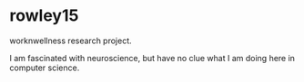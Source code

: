 # rowley15
worknwellness research project.

I am fascinated with neuroscience, but have no clue what I am doing here in computer science.
